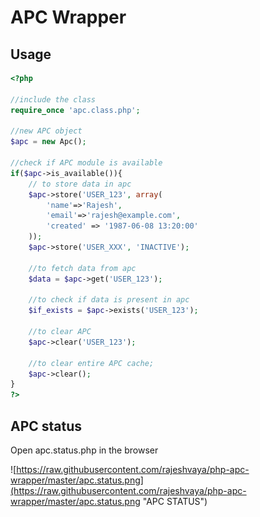 # APC Wrapper

## Usage
```php
<?php

//include the class
require_once 'apc.class.php';

//new APC object
$apc = new Apc();

//check if APC module is available
if($apc->is_available()){
	// to store data in apc
	$apc->store('USER_123', array(
		'name'=>'Rajesh', 
		'email'=>'rajesh@example.com', 
		'created' => '1987-06-08 13:20:00'
	));
	$apc->store('USER_XXX', 'INACTIVE');

	//to fetch data from apc
	$data = $apc->get('USER_123');

	//to check if data is present in apc
	$if_exists = $apc->exists('USER_123');

	//to clear APC 
	$apc->clear('USER_123');

	//to clear entire APC cache;
	$apc->clear();
}
?>
```


## APC status

Open apc.status.php in the browser

![https://raw.githubusercontent.com/rajeshvaya/php-apc-wrapper/master/apc.status.png](https://raw.githubusercontent.com/rajeshvaya/php-apc-wrapper/master/apc.status.png "APC STATUS")
